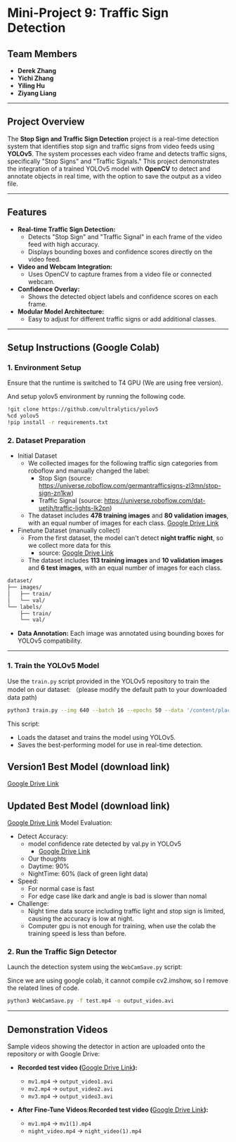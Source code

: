# Mini-Project 9: Traffic Sign Detection

## Team Members

- **Derek Zhang**
- **Yichi Zhang**
- **Yiling Hu**
- **Ziyang Liang**

---

## Project Overview

The **Stop Sign and Traffic Sign Detection** project is a real-time detection system that identifies stop sign and traffic signs from video feeds using **YOLOv5**. The system processes each video frame and detects traffic signs, specifically "Stop Signs" and "Traffic Signals." This project demonstrates the integration of a trained YOLOv5 model with **OpenCV** to detect and annotate objects in real time, with the option to save the output as a video file.

---

## Features

- **Real-time Traffic Sign Detection:**
  - Detects "Stop Sign" and "Traffic Signal" in each frame of the video feed with high accuracy.
  - Displays bounding boxes and confidence scores directly on the video feed.
- **Video and Webcam Integration:**
  - Uses OpenCV to capture frames from a video file or connected webcam.
- **Confidence Overlay:**
  - Shows the detected object labels and confidence scores on each frame.
- **Modular Model Architecture:**
  - Easy to adjust for different traffic signs or add additional classes.

---

## Setup Instructions (Google Colab)

### 1. Environment Setup

Ensure that the runtime is switched to T4 GPU (We are using free version).

And setup yolov5 environment by running the following code.

```bash
!git clone https://github.com/ultralytics/yolov5
%cd yolov5
!pip install -r requirements.txt
```

### 2. Dataset Preparation

- Initial Dataset
  - We collected images for the following traffic sign categories from roboflow and manually changed the label:
    - Stop Sign (source: https://universe.roboflow.com/germantrafficsigns-zl3mn/stop-sign-zn1kw)
    - Traffic Signal (source: https://universe.roboflow.com/dat-uetjh/traffic-lights-lk2pn)
  - The dataset includes **478 training images** and **80 validation images**, with an equal number of images for each class. [Google Drive Link](https://drive.google.com/file/d/1BBV0IBQMYGVgzXych-46r6Pmu3uuWLtb/view?usp=sharing)
- Finetune Dataset (manually collect)
  - From the first dataset, the model can't detect **night traffic night**, so we collect more data for this
    - source: [Google Drive Link](https://drive.google.com/drive/folders/1dwD1eU915KV71vdCAyP4SNgcF4uqavj9?usp=sharing)
  - The dataset includes **113 training images** and **10 validation images** and **6 test images**, with an equal number of images for each class.

```bash
dataset/
├── images/
│   ├── train/
│   └── val/
└── labels/
    ├── train/
    └── val/
```

- **Data Annotation:** Each image was annotated using bounding boxes for YOLOv5 compatibility.

---

### 1. Train the YOLOv5 Model

Use the `train.py` script provided in the YOLOv5 repository to train the model on our dataset: （please modify the default path to your downloaded data path)

```bash
python3 train.py --img 640 --batch 16 --epochs 50 --data '/content/placeholder/data.yaml' --weights yolov5s.pt 
```
This script:

- Loads the dataset and trains the model using YOLOv5.
- Saves the best-performing model for use in real-time detection.

## Version1 Best Model (download link)
[Google Drive Link](https://drive.google.com/file/d/1BBV0IBQMYGVgzXych-46r6Pmu3uuWLtb/view?usp=sharing)

## Updated Best Model (download link)
[Google Drive Link](https://drive.google.com/file/d/1jZelWu5Ti8nAgi_RGXHweRAlaOucB5K8/view?usp=drive_link)
Model Evaluation:

- Detect Accuracy:
  - model confidence rate detected by val.py in YOLOv5
    - [Google Drive Link](https://drive.google.com/drive/folders/1yXWYW1b4gqxzJCeNOCr_QZdZFi7bTjZD?usp=sharing)
  - Our thoughts
   - Daytime: 90% 
   - NightTime: 60% (lack of green light data)
- Speed: 
  - For normal case is fast 
  - For edge case like dark and angle is bad is slower than nomal
- Challenge:
  - Night time data source including traffic light and stop sign is limited, causing the accuracy is low at night.
  - Computer gpu is not enough for training, when use the colab the training speed is less than before.

### 2. Run the Traffic Sign Detector

Launch the detection system using the `WebCamSave.py` script:

Since we are using google colab, it cannot compile cv2.imshow, so I remove the related lines of code.

```bash
python3 WebCamSave.py -f test.mp4 -o output_video.avi
```

---

## Demonstration Videos

Sample videos showing the detector in action are uploaded onto the repository or with Google Drive:

- **Recorded test video (**[Google Drive Link](https://drive.google.com/file/d/16h6gAzWkbrao9sI6SV5htQ4BfZkJP_f0/view?usp=sharing)**):**
  - `mv1.mp4` → `output_video1.avi`
  - `mv2.mp4` → `output_video2.avi`
  - `mv3.mp4` → `output_video3.avi`

- **After Fine-Tune Videos**:**Recorded test video (**[Google Drive Link](https://drive.google.com/drive/folders/1eZgsuifq_x8-8hUAbe8NKM1LbDlg1hna?usp=drive_link)**):**
  - `mv1.mp4` → `mv1(1).mp4`
  - `night_video.mp4` → `night_video(1).mp4`
